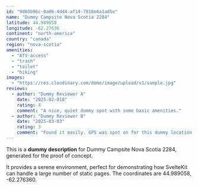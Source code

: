 ```yaml
---
id: "9d65b96c-0a06-4dd4-af14-7818e6a1ad5e"
name: "Dummy Campsite Nova Scotia 2284"
latitude: 44.989058
longitude: -62.27636
continent: "north-america"
country: "canada"
region: "nova-scotia"
amenities:
  - "ATV-access"
  - "trash"
  - "toilet"
  - "hiking"
images:
  - "https://res.cloudinary.com/demo/image/upload/v1/sample.jpg"
reviews:
  - author: "Dummy Reviewer A"
    date: "2025-02-018"
    rating: 4
    comment: "A nice, quiet dummy spot with some basic amenities."
  - author: "Dummy Reviewer B"
    date: "2025-03-03"
    rating: 3
    comment: "Found it easily. GPS was spot on for this dummy location."
---
```


This is a **dummy description** for Dummy Campsite Nova Scotia 2284, generated for the proof of concept.

It provides a serene environment, perfect for demonstrating how SvelteKit can handle a large number of static pages. The coordinates are 44.989058, -62.276360.
